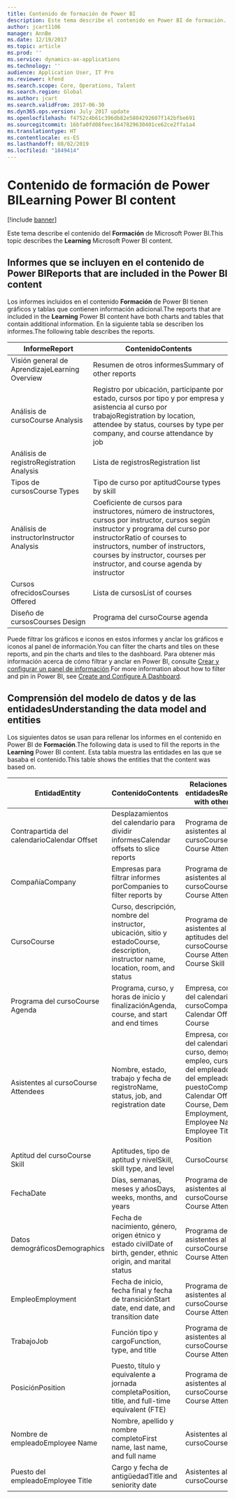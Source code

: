 ```yaml
---
title: Contenido de formación de Power BI
description: Este tema describe el contenido en Power BI de formación.
author: jcart1106
manager: AnnBe
ms.date: 12/19/2017
ms.topic: article
ms.prod: ''
ms.service: dynamics-ax-applications
ms.technology: ''
audience: Application User, IT Pro
ms.reviewer: kfend
ms.search.scope: Core, Operations, Talent
ms.search.region: Global
ms.author: jcart
ms.search.validFrom: 2017-06-30
ms.dyn365.ops.version: July 2017 update
ms.openlocfilehash: f4752c4b61c396db82e5804292607f142bfbe691
ms.sourcegitcommit: 16bfa0fd08feec1647829630401ce62ce2ffa1a4
ms.translationtype: HT
ms.contentlocale: es-ES
ms.lasthandoff: 08/02/2019
ms.locfileid: "1849414"
---
```

# <a name="learning-power-bi-content"></a><span data-ttu-id="258ca-103">Contenido de formación de Power BI</span><span class="sxs-lookup"><span data-stu-id="258ca-103">Learning Power BI content</span></span>

[!include [banner](../includes/banner.md)]

<span data-ttu-id="258ca-104">Este tema describe el contenido del **Formación** de Microsoft Power BI.</span><span class="sxs-lookup"><span data-stu-id="258ca-104">This topic describes the **Learning** Microsoft Power BI content.</span></span>

## <a name="reports-that-are-included-in-the-power-bi-content"></a><span data-ttu-id="258ca-105">Informes que se incluyen en el contenido de Power BI</span><span class="sxs-lookup"><span data-stu-id="258ca-105">Reports that are included in the Power BI content</span></span>

<span data-ttu-id="258ca-106">Los informes incluidos en el contenido **Formación** de Power BI tienen gráficos y tablas que contienen información adicional.</span><span class="sxs-lookup"><span data-stu-id="258ca-106">The reports that are included in the **Learning** Power BI content have both charts and tables that contain additional information.</span></span> <span data-ttu-id="258ca-107">En la siguiente tabla se describen los informes.</span><span class="sxs-lookup"><span data-stu-id="258ca-107">The following table describes the reports.</span></span>

| <span data-ttu-id="258ca-108">Informe</span><span class="sxs-lookup"><span data-stu-id="258ca-108">Report</span></span>                | <span data-ttu-id="258ca-109">Contenido</span><span class="sxs-lookup"><span data-stu-id="258ca-109">Contents</span></span> |
|-----------------------|----------|
| <span data-ttu-id="258ca-110">Visión general de Aprendizaje</span><span class="sxs-lookup"><span data-stu-id="258ca-110">Learning Overview</span></span>     | <span data-ttu-id="258ca-111">Resumen de otros informes</span><span class="sxs-lookup"><span data-stu-id="258ca-111">Summary of other reports</span></span> |
| <span data-ttu-id="258ca-112">Análisis de curso</span><span class="sxs-lookup"><span data-stu-id="258ca-112">Course Analysis</span></span>       | <span data-ttu-id="258ca-113">Registro por ubicación, participante por estado, cursos por tipo y por empresa y asistencia al curso por trabajo</span><span class="sxs-lookup"><span data-stu-id="258ca-113">Registration by location, attendee by status, courses by type per company, and course attendance by job</span></span> |
| <span data-ttu-id="258ca-114">Análisis de registro</span><span class="sxs-lookup"><span data-stu-id="258ca-114">Registration Analysis</span></span> | <span data-ttu-id="258ca-115">Lista de registros</span><span class="sxs-lookup"><span data-stu-id="258ca-115">Registration list</span></span> |
| <span data-ttu-id="258ca-116">Tipos de cursos</span><span class="sxs-lookup"><span data-stu-id="258ca-116">Course Types</span></span>          | <span data-ttu-id="258ca-117">Tipo de curso por aptitud</span><span class="sxs-lookup"><span data-stu-id="258ca-117">Course types by skill</span></span> |
| <span data-ttu-id="258ca-118">Análisis de instructor</span><span class="sxs-lookup"><span data-stu-id="258ca-118">Instructor Analysis</span></span>   | <span data-ttu-id="258ca-119">Coeficiente de cursos para instructores, número de instructores, cursos por instructor, cursos según instructor y programa del curso por instructor</span><span class="sxs-lookup"><span data-stu-id="258ca-119">Ratio of courses to instructors, number of instructors, courses by instructor, courses per instructor, and course agenda by instructor</span></span> |
| <span data-ttu-id="258ca-120">Cursos ofrecidos</span><span class="sxs-lookup"><span data-stu-id="258ca-120">Courses Offered</span></span>       | <span data-ttu-id="258ca-121">Lista de cursos</span><span class="sxs-lookup"><span data-stu-id="258ca-121">List of courses</span></span> |
| <span data-ttu-id="258ca-122">Diseño de cursos</span><span class="sxs-lookup"><span data-stu-id="258ca-122">Courses Design</span></span>        | <span data-ttu-id="258ca-123">Programa del curso</span><span class="sxs-lookup"><span data-stu-id="258ca-123">Course agenda</span></span> |

<span data-ttu-id="258ca-124">Puede filtrar los gráficos e iconos en estos informes y anclar los gráficos e iconos al panel de información.</span><span class="sxs-lookup"><span data-stu-id="258ca-124">You can filter the charts and tiles on these reports, and pin the charts and tiles to the dashboard.</span></span> <span data-ttu-id="258ca-125">Para obtener más información acerca de cómo filtrar y anclar en Power BI, consulte [Crear y configurar un panel de información](https://powerbi.microsoft.com/guided-learning/powerbi-learning-4-2-create-configure-dashboards).</span><span class="sxs-lookup"><span data-stu-id="258ca-125">For more information about how to filter and pin in Power BI, see [Create and Configure A Dashboard](https://powerbi.microsoft.com/guided-learning/powerbi-learning-4-2-create-configure-dashboards).</span></span>

## <a name="understanding-the-data-model-and-entities"></a><span data-ttu-id="258ca-126">Comprensión del modelo de datos y de las entidades</span><span class="sxs-lookup"><span data-stu-id="258ca-126">Understanding the data model and entities</span></span>

<span data-ttu-id="258ca-127">Los siguientes datos se usan para rellenar los informes en el contenido en Power BI de **Formación**.</span><span class="sxs-lookup"><span data-stu-id="258ca-127">The following data is used to fill the reports in the **Learning** Power BI content.</span></span> <span data-ttu-id="258ca-128">Esta tabla muestra las entidades en las que se basaba el contenido.</span><span class="sxs-lookup"><span data-stu-id="258ca-128">This table shows the entities that the content was based on.</span></span>

| <span data-ttu-id="258ca-129">Entidad</span><span class="sxs-lookup"><span data-stu-id="258ca-129">Entity</span></span>           | <span data-ttu-id="258ca-130">Contenido</span><span class="sxs-lookup"><span data-stu-id="258ca-130">Contents</span></span>                                                         | <span data-ttu-id="258ca-131">Relaciones con otras entidades</span><span class="sxs-lookup"><span data-stu-id="258ca-131">Relationships with other entities</span></span> |
|------------------|------------------------------------------------------------------|-----------------------------------|
| <span data-ttu-id="258ca-132">Contrapartida del calendario</span><span class="sxs-lookup"><span data-stu-id="258ca-132">Calendar Offset</span></span>  | <span data-ttu-id="258ca-133">Desplazamientos del calendario para dividir informes</span><span class="sxs-lookup"><span data-stu-id="258ca-133">Calendar offsets to slice reports</span></span>                                | <span data-ttu-id="258ca-134">Programa del curso, asistentes al curso</span><span class="sxs-lookup"><span data-stu-id="258ca-134">Course Agenda, Course Attendees</span></span> |
| <span data-ttu-id="258ca-135">Compañía</span><span class="sxs-lookup"><span data-stu-id="258ca-135">Company</span></span>          | <span data-ttu-id="258ca-136">Empresas para filtrar informes por</span><span class="sxs-lookup"><span data-stu-id="258ca-136">Companies to filter reports by</span></span>                                   | <span data-ttu-id="258ca-137">Programa del curso, asistentes al curso</span><span class="sxs-lookup"><span data-stu-id="258ca-137">Course Agenda, Course Attendees</span></span> |
| <span data-ttu-id="258ca-138">Curso</span><span class="sxs-lookup"><span data-stu-id="258ca-138">Course</span></span>           | <span data-ttu-id="258ca-139">Curso, descripción, nombre del instructor, ubicación, sitio y estado</span><span class="sxs-lookup"><span data-stu-id="258ca-139">Course, description, instructor name, location, room, and status</span></span> | <span data-ttu-id="258ca-140">Programa del curso, asistentes al curso, aptitudes del curso</span><span class="sxs-lookup"><span data-stu-id="258ca-140">Course Agenda, Course Attendees, Course Skill</span></span> |
| <span data-ttu-id="258ca-141">Programa del curso</span><span class="sxs-lookup"><span data-stu-id="258ca-141">Course Agenda</span></span>    | <span data-ttu-id="258ca-142">Programa, curso, y horas de inicio y finalización</span><span class="sxs-lookup"><span data-stu-id="258ca-142">Agenda, course, and start and end times</span></span>                          | <span data-ttu-id="258ca-143">Empresa, contrapartida del calendario, fecha, curso</span><span class="sxs-lookup"><span data-stu-id="258ca-143">Company, Calendar Offset, Date, Course</span></span> |
| <span data-ttu-id="258ca-144">Asistentes al curso</span><span class="sxs-lookup"><span data-stu-id="258ca-144">Course Attendees</span></span> | <span data-ttu-id="258ca-145">Nombre, estado, trabajo y fecha de registro</span><span class="sxs-lookup"><span data-stu-id="258ca-145">Name, status, job, and registration date</span></span>                         | <span data-ttu-id="258ca-146">Empresa, contrapartida del calendario, fecha, curso, demografía, empleo, curso, nombre del empleado, puesto del empleado, trabajo, puesto</span><span class="sxs-lookup"><span data-stu-id="258ca-146">Company, Calendar Offset, Date, Course, Demographics, Employment, Course, Employee Name, Employee Title, Job, Position</span></span> |
| <span data-ttu-id="258ca-147">Aptitud del curso</span><span class="sxs-lookup"><span data-stu-id="258ca-147">Course Skill</span></span>     | <span data-ttu-id="258ca-148">Aptitudes, tipo de aptitud y nivel</span><span class="sxs-lookup"><span data-stu-id="258ca-148">Skill, skill type, and level</span></span>                                     | <span data-ttu-id="258ca-149">Curso</span><span class="sxs-lookup"><span data-stu-id="258ca-149">Course</span></span> |
| <span data-ttu-id="258ca-150">Fecha</span><span class="sxs-lookup"><span data-stu-id="258ca-150">Date</span></span>             | <span data-ttu-id="258ca-151">Días, semanas, meses y años</span><span class="sxs-lookup"><span data-stu-id="258ca-151">Days, weeks, months, and years</span></span>                                   | <span data-ttu-id="258ca-152">Programa del curso, asistentes al curso</span><span class="sxs-lookup"><span data-stu-id="258ca-152">Course Agenda, Course Attendees</span></span> |
| <span data-ttu-id="258ca-153">Datos demográficos</span><span class="sxs-lookup"><span data-stu-id="258ca-153">Demographics</span></span>     | <span data-ttu-id="258ca-154">Fecha de nacimiento, género, origen étnico y estado civil</span><span class="sxs-lookup"><span data-stu-id="258ca-154">Date of birth, gender, ethnic origin, and marital status</span></span>         | <span data-ttu-id="258ca-155">Programa del curso, asistentes al curso</span><span class="sxs-lookup"><span data-stu-id="258ca-155">Course Agenda, Course Attendees</span></span> |
| <span data-ttu-id="258ca-156">Empleo</span><span class="sxs-lookup"><span data-stu-id="258ca-156">Employment</span></span>       | <span data-ttu-id="258ca-157">Fecha de inicio, fecha final y fecha de transición</span><span class="sxs-lookup"><span data-stu-id="258ca-157">Start date, end date, and transition date</span></span>                        | <span data-ttu-id="258ca-158">Programa del curso, asistentes al curso</span><span class="sxs-lookup"><span data-stu-id="258ca-158">Course Agenda, Course Attendees</span></span> |
| <span data-ttu-id="258ca-159">Trabajo</span><span class="sxs-lookup"><span data-stu-id="258ca-159">Job</span></span>              | <span data-ttu-id="258ca-160">Función tipo y cargo</span><span class="sxs-lookup"><span data-stu-id="258ca-160">Function, type, and title</span></span>                                        | <span data-ttu-id="258ca-161">Programa del curso, asistentes al curso</span><span class="sxs-lookup"><span data-stu-id="258ca-161">Course Agenda, Course Attendees</span></span> |
| <span data-ttu-id="258ca-162">Posición</span><span class="sxs-lookup"><span data-stu-id="258ca-162">Position</span></span>         | <span data-ttu-id="258ca-163">Puesto, título y equivalente a jornada completa</span><span class="sxs-lookup"><span data-stu-id="258ca-163">Position, title, and full-time equivalent (FTE)</span></span>                  | <span data-ttu-id="258ca-164">Programa del curso, asistentes al curso</span><span class="sxs-lookup"><span data-stu-id="258ca-164">Course Agenda, Course Attendees</span></span> |
| <span data-ttu-id="258ca-165">Nombre de empleado</span><span class="sxs-lookup"><span data-stu-id="258ca-165">Employee Name</span></span>    | <span data-ttu-id="258ca-166">Nombre, apellido y nombre completo</span><span class="sxs-lookup"><span data-stu-id="258ca-166">First name, last name, and full name</span></span>                             | <span data-ttu-id="258ca-167">Asistentes al curso</span><span class="sxs-lookup"><span data-stu-id="258ca-167">Course Attendees</span></span> |
| <span data-ttu-id="258ca-168">Puesto del empleado</span><span class="sxs-lookup"><span data-stu-id="258ca-168">Employee Title</span></span>   | <span data-ttu-id="258ca-169">Cargo y fecha de antigüedad</span><span class="sxs-lookup"><span data-stu-id="258ca-169">Title and seniority date</span></span>                                         | <span data-ttu-id="258ca-170">Asistentes al curso</span><span class="sxs-lookup"><span data-stu-id="258ca-170">Course Attendees</span></span> |
